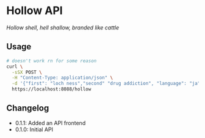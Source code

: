 # Hollow API
*Hollow shell, hell shallow, branded like cattle*

## Usage
```sh
# doesn't work rn for some reason
curl \
  -sSX POST \
  -H "Content-Type: application/json" \
  -d '{"first": "loch ness","second" "drug addiction", "language": "ja"}' \
  https://localhost:8088/hollow
```

## Changelog
- 0.1.1: Added an API frontend
- 0.1.0: Initial API
